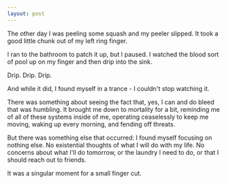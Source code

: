 ```yaml
---
layout: post
---
```


The other day I was peeling some squash and my peeler slipped. It took a good little chunk out of my left ring finger. 

I ran to the bathroom to patch it up, but I paused. I watched the blood sort of pool up on my finger and then drip into the sink. 

Drip. Drip. Drip.

And while it did, I found myself in a trance - I couldn't stop watching it. 

There was something about seeing the fact that, yes, I can and do bleed that was humbling. It brought me down to mortality for a bit, reminding me of all of these systems inside of me, operating ceaselessly to keep me moving, waking up every morning, and fending off threats. 

But there was something else that occurred: I found myself focusing on nothing else. No existential thoughts of what I will do with my life. No concerns about what I'll do tomorrow, or the laundry I need to do, or that I should reach out to friends.

It was a singular moment for a small finger cut. 